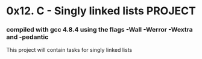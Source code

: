 # 0x12. C - Singly linked lists PROJECT


### compiled with gcc 4.8.4 using the flags -Wall -Werror -Wextra and -pedantic

This project will contain tasks for singly linked lists